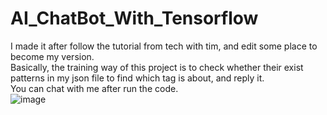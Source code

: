 # AI_ChatBot_With_Tensorflow
I made it after follow the tutorial from tech with tim, and edit some place to become my version.   
Basically, the training way of this project is to check whether their exist patterns in my json file to find which tag is about, and reply it.  
You can chat with me after run the code.  
![image](https://user-images.githubusercontent.com/76461262/126287366-71767b14-a6c0-44e6-bb32-9411c05ed6ba.png)
